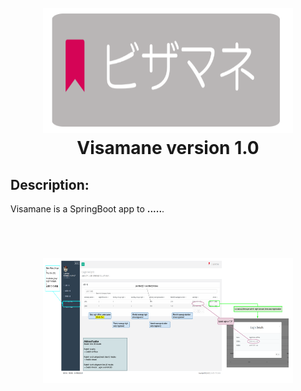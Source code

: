<h1 align="center">
  <br>
  <img src="../images/vis logo.png" height="200" width="400"/>
  <br>
Visamane version 1.0
  <br>
  
## Description:
 <p>Visamane is a  SpringBoot app to  <strong>.....</strong>.</p>

<br>
<h1 align="center">
  <img src="../images/Visamane - MT side_ Login Analysis.png" height="200" width="400"/>
